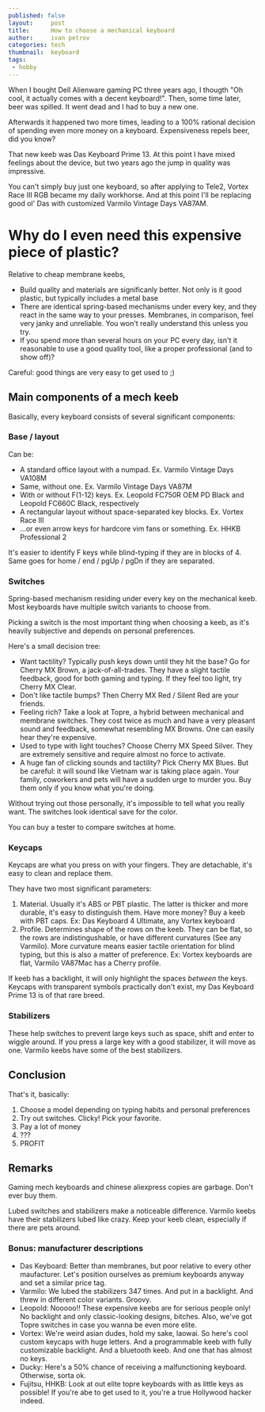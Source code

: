 ```yaml
---
published: false
layout:     post
title:      How to choose a mechanical keyboard
author:     ivan petrov
categories: tech
thumbnail:  keyboard
tags:
 - hobby
---
```


When I bought Dell Alienware gaming PC three years ago, I thougth "Oh cool, it actually comes with a decent keyboard!".
Then, some time later, beer was spilled.
It went dead and I had to buy a new one.

Afterwards it happened two more times, leading to a 100% rational decision of spending even more money on a keyboard.
Expensiveness repels beer, did you know?

That new keeb was Das Keyboard Prime 13.
At this point I have mixed feelings about the device, but two years ago the jump in quality was impressive.

You can't simply buy just one keyboard, so after applying to Tele2, Vortex Race III RGB became my daily workhorse.
And at this point I'll be replacing good ol' Das with customized Varmilo Vintage Days VA87AM.

# Why do I even need this expensive piece of plastic?

Relative to cheap membrane keebs,

* Build quality and materials are significanly better. Not only is it good plastic, but typically includes a metal base
* There are identical spring-based mechanisms under every key, and they react in the same way to your presses. Membranes, in comparison, feel very janky and unreliable. You won't really understand this unless you try.
* If you spend more than several hours on your PC every day, isn't it reasonable to use a good quality tool, like a proper professional (and to show off)?

Careful: good things are very easy to get used to ;)

## Main components of a mech keeb

Basically, every keyboard consists of several significant components:

### Base / layout

Can be:

* A standard office layout with a numpad. Ex. Varmilo Vintage Days VA108M 
* Same, without one. Ex. Varmilo Vintage Days VA87M
* With or without F(1-12) keys. Ex. Leopold FC750R OEM PD Black and Leopold FC660C Black, respectively
* A rectangular layout without space-separated key blocks. Ex. Vortex Race III
* ...or even arrow keys for hardcore vim fans or something. Ex. HHKB Professional 2

It's easier to identify F keys while blind-typing if they are in blocks of 4.
Same goes for home / end / pgUp / pgDn if they are separated.

### Switches

Spring-based mechanism residing under every key on the mechanical keeb.
Most keyboards have multiple switch variants to choose from.

Picking a switch is the most important thing when choosing a keeb, as it's heavily subjective and depends on personal preferences.

Here's a small decision tree:

* Want tactility?
Typically push keys down until they hit the base?
Go for Cherry MX Brown, a jack-of-all-trades.
They have a slight tactile feedback, good for both gaming and typing.
If they feel too light, try Cherry MX Clear.
* Don't like tactile bumps?
Then Cherry MX Red / Silent Red are your friends.
* Feeling rich?
Take a look at Topre, a hybrid between mechanical and membrane switches.
They cost twice as much and have a very pleasant sound and feedback, somewhat resembling MX Browns.
One can easily hear they're expensive.
* Used to type with light touches?
Choose Cherry MX Speed Silver.
They are extremely sensitive and require almost no force to activate.
* A huge fan of clicking sounds and tactility?
Pick Cherry MX Blues.
But be careful: it will sound like Vietnam war is taking place again.
Your family, coworkers and pets will have a sudden urge to murder you.
Buy them only if you know what you're doing.

Without trying out those personally, it's impossible to tell what you really want.
The switches look identical save for the color.

You can buy a tester to compare switches at home.

### Keycaps

Keycaps are what you press on with your fingers.
They are detachable, it's easy to clean and replace them.

They have two most significant parameters:

1. Material.
Usually it's ABS or PBT plastic.
The latter is thicker and more durable, it's easy to distinguish them.
Have more money?
Buy a keeb with PBT caps.
Ex: Das Keyboard 4 Ultimate, any Vortex keyboard
2. Profile.
Determines shape of the rows on the keeb.
They can be flat, so the rows are indistingushable, or have different curvatures (See any Varmilo).
More curvature means easier tactile orientation for blind typing, but this is also a matter of preference.
Ex: Vortex keyboards are flat, Varmilo VA87Mac has a Cherry profile.

If keeb has a backlight, it will only highlight the spaces *between* the keys.
Keycaps with transparent symbols practically don't exist, my Das Keyboard Prime 13 is of that rare breed.

### Stabilizers

These help switches to prevent large keys such as space, shift and enter to wiggle around.
If you press a large key with a good stabilizer, it will move as one.
Varmilo keebs have some of the best stabilizers.

## Conclusion

That's it, basically:

1. Choose a model depending on typing habits and personal preferences
2. Try out switches.
Clicky!
Pick your favorite.
3. Pay a lot of money
4. ???
5. PROFIT

## Remarks

Gaming mech keyboards and chinese aliexpress copies are garbage.
Don't ever buy them.

Lubed switches and stabilizers make a noticeable difference.
Varmilo keebs have their stabilizers lubed like crazy.
Keep your keeb clean, especially if there are pets around.

### Bonus: manufacturer descriptions

* Das Keyboard: Better than membranes, but poor relative to every other maufacturer.
Let's position ourselves as premium keyboards anyway and set a similar price tag.
* Varmilo: We lubed the stabilizers 347 times.
And put in a backlight.
And threw in different color variants.
Groovy.
* Leopold:
Nooooo!!
These expensive keebs are for serious people only!
No backlight and only classic-looking designs, bitches.
Also, we've got Topre switches in case you wanna be even more elite.
* Vortex: We're weird asian dudes, hold my sake, laowai.
So here's cool custom keycaps with huge letters.
And a programmable keeb with fully customizable backlight.
And a bluetooth keeb.
And one that has almost no keys.
* Ducky:
Here's a 50% chance of receiving a malfunctioning keyboard.
Otherwise, sorta ok.
* Fujitsu, HHKB: Look at out elite topre keyboards with as little keys as possible!
If you're abe to get used to it, you're a true Hollywood hacker indeed.
